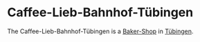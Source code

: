 # Caffee-Lieb-Bahnhof-Tübingen

The Caffee-Lieb-Bahnhof-Tübingen is a [Baker-Shop](4200000008.md) in [Tübingen](2000001).